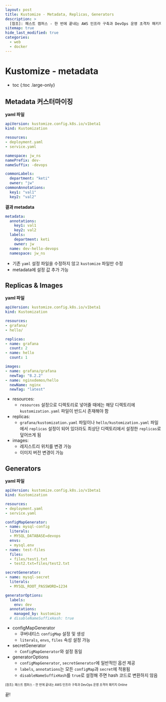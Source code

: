 ```yaml
---
layout: post
title: Kustomize - Metadata, Replicas, Generators
description: >
  [참조]: 패스트 캠퍼스 - 한 번에 끝내는 AWS 인프라 구축과 DevOps 운영 초격차 패키지 Online
sitemap: true
hide_last_modified: true
categories:
  - web
  - docker
---
```


# Kustomize - metadata

* toc
{:toc .large-only}

## Metadata 커스터마이징

**yaml 파일**

```yml
apiVersion: kustomize.config.k8s.io/v1beta1
kind: Kustomization

resources:
- deployment.yaml
- service.yaml

namespace: jw_ns
namePrefix: dev-
nameSuffix: -devops

commonLabels:
  department: "keti"
  owner: "jw"
commonAnnotations:
  key1: "val1"
  key2: "val2"
```

**결과 metadata**

```yml
metadata:
  annotations:
    key1: val1
    key2: val2
  labels:
    department: keti
    owner: jw
  name: dev-hello-devops
  namespace: jw_ns
```

- 기존 `yaml` 설정 파일을 수정하지 않고 `kustomize` 파일만 수정
- metadata에 설정 값 추가 가능

## Replicas & Images

**yaml 파일**

```yml
apiVersion: kustomize.config.k8s.io/v1beta1
kind: Kustomization

resources:
- grafana/
- hello/

replicas:
- name: grafana
  count: 2
- name: hello
  count: 1

images:
- name: grafana/grafana
  newTag: "8.2.2"
- name: nginxdemos/hello
  newName: nginx
  newTag: "latest"
```

- resources:
  - `resources` 설정으로 디렉토리로 넣어줄 때에는 해당 디렉토리에 `kustomization.yaml` 파일이 반드시 존재해야 함
- replicas:
  - `grafana/kustomization.yaml` 파일이나 `hello/kustomization.yaml` 파일에서 `replicas` 설정이 되어 있더라도 최상단 디렉토리에서 설정한 `replicas`로 덮어쓰게 됨
- images:
  - 레지스트리 위치를 변경 가능
  - 이미지 버전 변경이 가능

## Generators

**yaml 파일**

```yml
apiVersion: kustomize.config.k8s.io/v1beta1
kind: Kustomization

resources:
- deployment.yaml
- service.yaml

configMapGenerator:
- name: mysql-config
  literals:
  - MYSQL_DATABASE=devops
  envs:
  - mysql.env
- name: test-files
  files:
  - files/test1.txt
  - test2.txt=files/test2.txt

secretGenerator:
- name: mysql-secret
  literals:
  - MYSQL_ROOT_PASSWORD=1234

generatorOptions:
  labels:
    env: dev
  annotations:
    managed_by: kustomize
  # disableNameSuffixHash: true
```

- configMapGenerator
  - 쿠버네티스 `configMap` 설정 및 생성
  - `literals`, `envs`, `files` 속성 설정 가능
- secretGenerator
  - `ConfigMapGenerator`와 설정 동일
- generatorOptions
  - `configMapGenerator`, `secretGenerator`에 일반적인 옵션 제공
  - `labels`, `annotations`는 모든 `configMap`과 `secret`에 적용됨
  - `disableNameSuffixHash`를 `true`로 설정해 주면 hash 코드로 변환하지 않음 


<span style="font-size:70%">[참조]: 패스트 캠퍼스 - 한 번에 끝내는 AWS 인프라 구축과 DevOps 운영 초격차 패키지 Online

끝!
